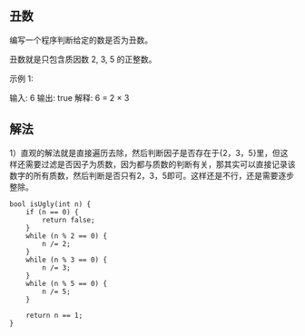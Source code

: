## 丑数

编写一个程序判断给定的数是否为丑数。

丑数就是只包含质因数 2, 3, 5 的正整数。

示例 1:

输入: 6
输出: true
解释: 6 = 2 × 3


## 解法

1）直观的解法就是直接遍历去除，然后判断因子是否存在于{2，3，5}里，但这样还需要过滤是否因子为质数，因为都与质数的判断有关，那其实可以直接记录该数字的所有质数，然后判断是否只有2，3，5即可。这样还是不行，还是需要逐步整除。

```
bool isUgly(int n) {
    if (n == 0) {
        return false;
    }
    while (n % 2 == 0) {
        n /= 2;
    }
    while (n % 3 == 0) {
        n /= 3;
    }
    while (n % 5 == 0) {
        n /= 5;
    }

    return n == 1;
}
```

